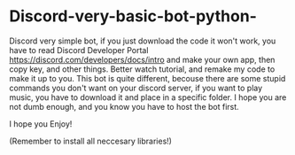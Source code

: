 # Discord-very-basic-bot-python-
Discord very simple bot, if you just download the code it won't work, you have to read Discord Developer Portal https://discord.com/developers/docs/intro and make your own app, then copy key, and other things. Better watch tutorial, and remake my code to make it up to you. This bot is quite different, becouse there are some stupid commands you don't want on your discord server, if you want to play music, you have to download it and place in a specific folder. I hope you are not dumb enough, and you know you have to host the bot first.

I hope you Enjoy!

(Remember to install all neccesary libraries!)
